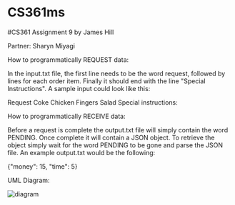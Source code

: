# CS361ms

#CS361 Assignment 9 by James Hill

Partner: Sharyn Miyagi

How to programmatically REQUEST data:

In the input.txt file, the first line needs to be the word request, followed by lines for each order item. Finally it should end with the line "Special Instructions". A sample input could look like this:

Request 
Coke 
Chicken Fingers 
Salad 
Special instructions: 

How to programmatically RECEIVE data:

Before a request is complete the output.txt file will simply contain the word PENDING. Once complete it will contain a JSON object. To retrieve the object simply wait for the word PENDING to be gone and parse the JSON file. An example output.txt would be the following:

{"money": 15, "time": 5}

UML Diagram:


![diagram](https://github.com/c0athanger/CS361ms/assets/83789862/b53cf099-92b8-4411-bc28-62e0343dae60)
